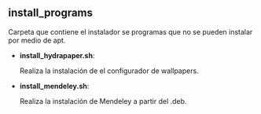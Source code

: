 ## install_programs

Carpeta que contiene el instalador se programas que no se pueden instalar por medio de apt.

- **install_hydrapaper.sh**:

  Realiza la instalación de el configurador de wallpapers.

- **install_mendeley.sh**:

  Realiza la instalación de Mendeley a partir del .deb.
